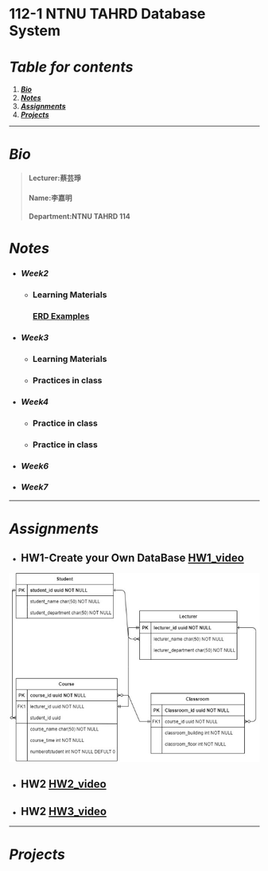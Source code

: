# 112-1 NTNU TAHRD Database System
# ***Table for contents***
 1. [***Bio***](https://github.com/jiaminging/DBSystem/tree/main#bio)
 2. [***Notes***](https://github.com/jiaminging/DBSystem/blob/main/README.md#notes)
 3. [***Assignments***](https://github.com/jiaminging/DBSystem/blob/main/README.md#assignments)
 4. [***Projects***](https://github.com/jiaminging/DBSystem/blob/main/README.md#projects)
-----
# ***Bio***
>#### Lecturer:蔡芸琤    
>#### Name:李嘉明    
>#### Department:NTNU TAHRD 114 
# ***Notes***
* ### ***Week2***
  * ### Learning Materials
    ### [ERD Examples](https://gitmind.com/erd-examples.html)
* ### ***Week3***
  * ### Learning Materials
   
  * ### Practices in class
   
* ### ***Week4***
  * ### Practice in class
   
  * ### Practice in class
* ### ***Week6***
* ### ***Week7***
---
# ***Assignments***
* ## HW1-Create your Own DataBase [HW1_video](https://youtu.be/R4oO0bxyeV4)
![image](https://github.com/jiaminging/DBSystem/blob/main/HW1.jpg)
* ## HW2 [HW2_video](https://youtu.be/6jW3-aktdtE)
* ## HW2 [HW3_video](https://youtu.be/HoF9uy250rw)
---
# ***Projects***
